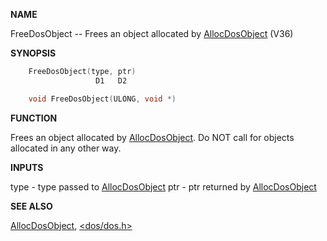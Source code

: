 
**NAME**

FreeDosObject -- Frees an object allocated by [AllocDosObject](AllocDosObject) (V36)

**SYNOPSIS**

```c
    FreeDosObject(type, ptr)
                   D1   D2

    void FreeDosObject(ULONG, void *)

```
**FUNCTION**

Frees an object allocated by [AllocDosObject](AllocDosObject).  Do NOT call for
objects allocated in any other way.

**INPUTS**

type - type passed to [AllocDosObject](AllocDosObject)
ptr  - ptr returned by [AllocDosObject](AllocDosObject)

**SEE ALSO**

[AllocDosObject](AllocDosObject), [&#060;dos/dos.h&#062;](_OOVX)
